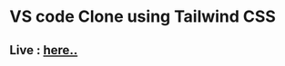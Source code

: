 # VS code Clone using Tailwind CSS 
## Live : [here..](https://melodic-douhua-fdece9.netlify.app/ "hosted on netlify")
